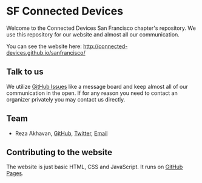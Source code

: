 # SF Connected Devices

Welcome to the Connected Devices San Francisco chapter's repository. We use
this repository for our website and almost all our communication.

You can see the website here: http://connected-devices.github.io/sanfrancisco/


## Talk to us

We utilize [GitHub
Issues](https://github.com/connected-devices/sanfrancisco/issues) like a
message board and keep almost all of our communication in the open. If for any
reason you need to contact an organizer privately you may contact us directly.


## Team

 - Reza Akhavan, [GitHub](https://github.com/jedireza/),
   [Twitter](https://twitter.com/jedireza/), [Email](mailto:jedireza@gmail.com)


## Contributing to the website

The website is just basic HTML, CSS and JavaScript. It runs on [GitHub
Pages](https://pages.github.com/).
